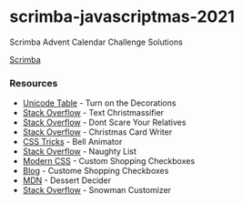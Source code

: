 # scrimba-javascriptmas-2021
Scrimba Advent Calendar Challenge Solutions

[Scrimba](https://scrimba.com/learn/javascriptmas2021)

### Resources

- [Unicode Table](https://unicode-table.com/en/2603/) - Turn on the Decorations
- [Stack Overflow](https://stackoverflow.com/questions/37566597/why-doesnt-includes-work-with-classlist/37566648) - Text Christmassifier
- [Stack Overflow](https://stackoverflow.com/questions/60829313/how-to-set-emoji-unicode-dynamically) - Dont Scare Your Relatives
- [Stack Overflow](https://stackoverflow.com/questions/5915096/get-a-random-item-from-a-javascript-array) - Christmas Card Writer
- [CSS Tricks](https://css-tricks.com/restart-css-animation/) - Bell Animator
- [Stack Overflow](https://stackoverflow.com/questions/46107840/how-to-use-innerhtml-to-show-all-the-contents-of-a-object) - Naughty List
- [Modern CSS](https://moderncss.dev/pure-css-custom-checkbox-style/) - Custom Shopping Checkboxes
- [Blog](https://www.scottohara.me/blog/2021/09/24/custom-radio-checkbox-again.html) - Custome Shopping Checkboxes
- [MDN](https://developer.mozilla.org/en-US/docs/Web/API/Fetch_API/Using_Fetch) - Dessert Decider
- [Stack Overflow](https://stackoverflow.com/questions/13153903/how-to-get-a-value-from-html5-color-picker) - Snowman Customizer
